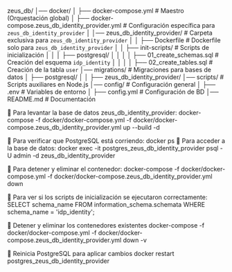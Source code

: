zeus_db/
│── docker/
│   ├── docker-compose.yml                # Maestro (Orquestación global)
│   ├── docker-compose.zeus_db_identity_provider.yml  # Configuración específica para `zeus_db_identity_provider`
│   │── zeus_db_identity_provider/        # Carpeta exclusiva para `zeus_db_identity_provider`
│   │   ├── Dockerfile                     # Dockerfile solo para `zeus_db_identity_provider`
│   │   ├── init-scripts/                  # Scripts de inicialización
│   │   │   ├── postgresql/
│   │   │   │   ├── 01_create_schemas.sql  # Creación del esquema `idp_identity`
│   │   │   │   ├── 02_create_tables.sql   # Creación de la tabla `user`
│── migrations/                            # Migraciones para bases de datos
│   ├── postgresql/
│   │   ├── zeus_db_identity_provider/
│── scripts/                               # Scripts auxiliares en Node.js
│── config/                                # Configuración general
│   ├── .env                               # Variables de entorno
│   ├── config.yml                         # Configuración de BD
│── README.md                              # Documentación

📢 Para levantar la base de datos zeus_db_identity_provider:
docker-compose -f docker/docker-compose.yml -f docker/docker-compose.zeus_db_identity_provider.yml up --build -d

📢 Para verificar que PostgreSQL está corriendo:
docker ps
📢 Para acceder a la base de datos:
docker exec -it postgres_zeus_db_identity_provider psql -U admin -d zeus_db_identity_provider

📢 Para detener y eliminar el contenedor:
docker-compose -f docker/docker-compose.yml -f docker/docker-compose.zeus_db_identity_provider.yml down

📢 Para ver si los scripts de inicialización se ejecutaron correctamente:
SELECT schema_name FROM information_schema.schemata WHERE schema_name = 'idp_identity';

📢 Detener y eliminar los contenedores existentes
docker-compose -f docker/docker-compose.yml -f docker/docker-compose.zeus_db_identity_provider.yml down -v

📢 Reinicia PostgreSQL para aplicar cambios
docker restart postgres_zeus_db_identity_provider
